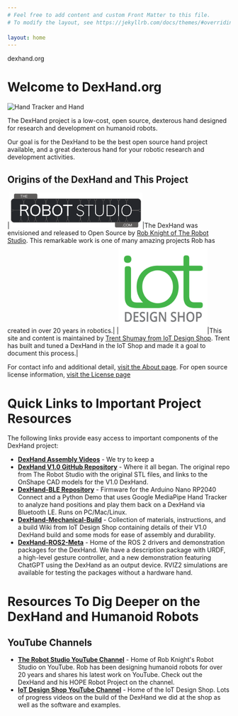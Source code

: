 ```yaml
---
# Feel free to add content and custom Front Matter to this file.
# To modify the layout, see https://jekyllrb.com/docs/themes/#overriding-theme-defaults

layout: home
---
```

dexhand.org

# Welcome to DexHand.org


![Hand Tracker and Hand](https://github.com/iotdesignshop/dexhand-ble/assets/2821763/de311dc5-b41e-4f2f-b8e6-849a51983018)


The DexHand project is a low-cost, open source, dexterous hand designed for research and development on humanoid robots. 

Our goal is for the DexHand to be the best open source hand project available, and a great dexterous hand for your robotic research and development activities.

## Origins of the DexHand and This Project

|[<img src="RobotStudio-Logo.png" width="300px">](http://www.therobotstudio.com)|The DexHand was envisioned and released to Open Source by [Rob Knight of The Robot Studio](https://www.therobotstudio.com). This remarkable work is one of many amazing projects Rob has created in over 20 years in robotics.|
|[<img src="IOT_Logo.png" width="200px">](http://www.iotdesignshop.com)|This site and content is maintained by [Trent Shumay from IoT Design Shop](http://www.iotdesignshop.com). Trent has built and tuned a DexHand in the IoT Shop and made it a goal to document this process.|

For contact info and additional detail, [visit the About page](https://www.dexhand.org/about/). For open source license information, [visit the License page](https://www.dexhand.org/license/)

# Quick Links to Important Project Resources
The following links provide easy access to important components of the DexHand project:

- [**DexHand Assembly Videos**](https://github.com/iotdesignshop/dexhand-mechanical-build/wiki/Mechanical-%E2%80%90-3D-Printing,-BOM,-and-Assembling-the-Hand#video-links) - We try to keep a 
- [**DexHand V1.0 GitHub Repository**](https://github.com/TheRobotStudio/V1.0-Dexhand) - Where it all began. The original repo from The Robot Studio with the original STL files, and links to the OnShape CAD models for the V1.0 DexHand. 
- [**DexHand-BLE Repository**](https://github.com/iotdesignshop/dexhand-ble) - Firmware for the Arduino Nano RP2040 Connect and a Python Demo that uses Google MediaPipe Hand Tracker to analyze hand positions and play them back on a DexHand via Bluetooth LE. Runs on PC/Mac/Linux. 
- [**DexHand-Mechanical-Build**](https://github.com/iotdesignshop/dexhand-mechanical-build) - Collection of materials, instructions, and a build Wiki from IoT Design Shop containing details of their V1.0 DexHand build and some mods for ease of assembly and durability.
- [**DexHand-ROS2-Meta**](https://github.com/iotdesignshop/dexhand_ros2_meta) - Home of the ROS 2 drivers and demonstration packages for the DexHand. We have a description package with URDF, a high-level gesture controller, and a new demonstration featuring ChatGPT using the DexHand as an output device. RVIZ2 simulations are available for testing the packages without a hardware hand.

# Resources To Dig Deeper on the DexHand and Humanoid Robots

## YouTube Channels
- [**The Robot Studio YouTube Channel**](https://www.youtube.com/@therobotstudio) - Home of Rob Knight's Robot Studio on YouTube. Rob has been designing humanoid robots for over 20 years and shares his latest work on YouTube. Check out the DexHand and his HOPE Robot Project on the channel. 
- [**IoT Design Shop YouTube Channel**](https://www.youtube.com/@iotdesignshop) - Home of the IoT Design Shop. Lots of progress videos on the build of the DexHand we did at the shop as well as the software and examples.

